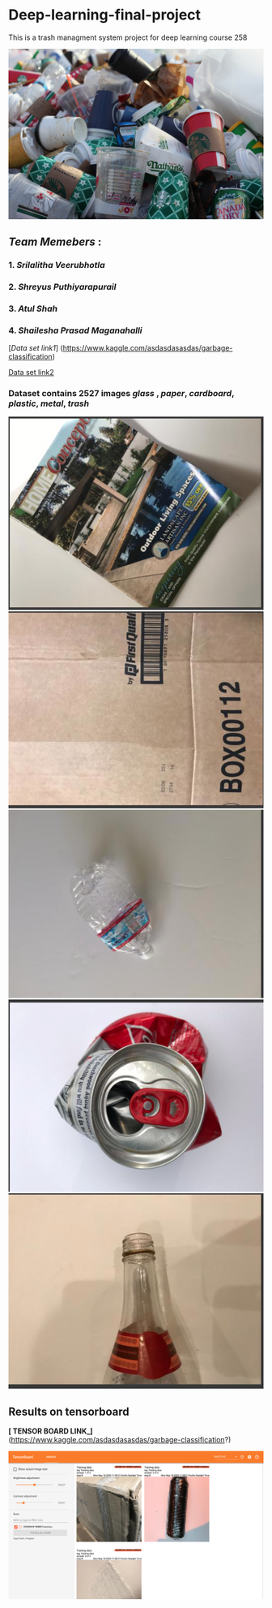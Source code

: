 # Deep-learning-final-project
This is a trash managment system project for deep learning course 258  

![alt text](https://github.com/Team-Invincibles/Deep-learning-final-project/blob/master/pictures/TrashImages.jpg?raw=true)

## _Team Memebers_ :
### 1. _Srilalitha Veerubhotla_
### 2. _Shreyus Puthiyarapurail_
### 3. _Atul Shah_
### 4. _Shailesha Prasad Maganahalli_

[_Data set link1_] (https://www.kaggle.com/asdasdasasdas/garbage-classification)

[Data set link2 ](https://github.com/garythung/trashnet)

### Dataset contains 2527 images _glass_ , _paper_, _cardboard_, _plastic_, _metal_, _trash_

![alt text](https://github.com/Team-Invincibles/Deep-learning-final-project/blob/master/pictures/picture1.png)
![alt text](https://github.com/Team-Invincibles/Deep-learning-final-project/blob/master/pictures/picture2.png)
![alt text](https://github.com/Team-Invincibles/Deep-learning-final-project/blob/master/pictures/picture3.png)
![alt text](https://github.com/Team-Invincibles/Deep-learning-final-project/blob/master/pictures/picture4.png)
![alt text](https://github.com/Team-Invincibles/Deep-learning-final-project/blob/master/pictures/picture5.png)

## Results on tensorboard

**[ TENSOR BOARD LINK_]** (https://www.kaggle.com/asdasdasasdas/garbage-classification?)

![alt text](https://github.com/Team-Invincibles/Deep-learning-final-project/blob/master/pictures/picturetensor.png?raw=true)

